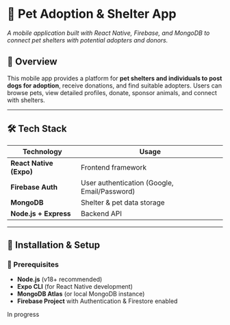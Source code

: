 # 🐾 Pet Adoption & Shelter App

_A mobile application built with React Native, Firebase, and MongoDB to connect pet shelters with potential adopters and donors._

## 📌 Overview

This mobile app provides a platform for **pet shelters and individuals to post dogs for adoption**, receive donations, and find suitable adopters. Users can browse pets, view detailed profiles, donate, sponsor animals, and connect with shelters.

---

## 🛠️ Tech Stack

| **Technology**          | **Usage**                                    |
| ----------------------- | -------------------------------------------- |
| **React Native (Expo)** | Frontend framework                           |
| **Firebase Auth**       | User authentication (Google, Email/Password) |
| **MongoDB**             | Shelter & pet data storage                   |
| **Node.js + Express**   | Backend API                                  |

---

## 📲 Installation & Setup

### 🔹 Prerequisites

- **Node.js** (v18+ recommended)
- **Expo CLI** (for React Native development)
- **MongoDB Atlas** (or local MongoDB instance)
- **Firebase Project** with Authentication & Firestore enabled

In progress
